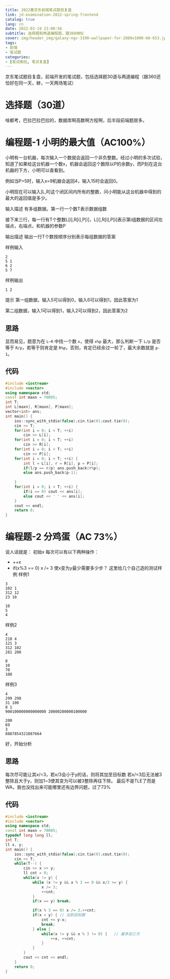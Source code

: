 ```yaml
---
title: 2022春京东前端笔试题目复盘
link: jd-examination-2022-spring-frontend
catalog: true
lang: cn
date: 2022-03-19 23:00:56 
subtitle: 选择题和两道编程题，跟360相似
cover: img/header_img/galaxy-ngc-3190-wallpaper-for-2880x1800-60-653.jpg
tags:
- 前端
- 笔试题
categories:
- [笔试面经, 笔试复盘]
---
```


京东笔试题目复盘，前端开发的笔试题，包括选择题30道与两道编程（跟360还恰好在同一天，蚌，一天两场笔试）

# 选择题（30道）

啥都考，巴拉巴拉巴拉的，数据库啊高数啊方程啊，后半段前端题居多。

# 编程题-1 小明的最大值（AC100%）

小明有一台机器，每次输入一个数就会返回一个非负整数。经过小明的多次试验，知道了如果给这台机器一个数x，机器会返回这个数除以P的余数y，而P刻在这台机器的下方，小明可以查看到。

例如当P=5时，输入x=9机器会返回4，输入15时会返回0。

小明现在可以输入[L,R]这个闭区间内所有的整数，问小明能从这台机器中得到的最大的返回值是多少。

输入描述
有多组数据。第一行一个数T表示数据组数

接下来三行，每一行有T个整数L[i],R[i],P[i]，L[i],R[i],P[i]表示第i组数据的区间左端点，右端点，和机器的参数P

输出描述
输出一行T个数按顺序分别表示每组数据的答案

样例输入

```
2
5 1
6 2
5 7
```

样例输出

```
1 2
```

提示
第一组数据，输入5可以得到0，输入6可以得到1，因此答案为1

第二组数据，输入1可以得到1，输入2可以得到2，因此答案为2

## 思路

显而易见，题意为在 `L~R` 中找一个数 `x`，使得 `x%p` 最大，那么判断一下 `L/p` 是否等于 `R/p`，若等于则肯定是 `R%p`，否则，肯定已经余过一轮了，最大余数就是 `p-1`。

## 代码

```cpp
#include <iostream>
#include <vector>
using namespace std;
const int maxn = 70005;
int T;
int L[maxn], R[maxn], P[maxn];
vector<int> ans;
int main() {
    ios::sync_with_stdio(false);cin.tie(0);cout.tie(0);
    cin >> T;
    for(int i = 0; i < T; ++i) 
        cin >> L[i];
    for(int i = 0; i < T; ++i) 
        cin >> R[i];
    for(int i = 0; i < T; ++i) 
        cin >> P[i];
    for(int i = 0; i < T; ++i) {
        int l = L[i], r = R[i], p = P[i];
        if(l/p == r/p) ans.push_back(r%p);
        else ans.push_back(p-1);
        
    }
    for(int i = 0; i < T; ++i) {
        if(i == 0) cout << ans[i];
        else cout << ' ' << ans[i];
    }
    cout << endl;
    return 0;
}
```

# 编程题-2 分鸡蛋（AC 73%）

说人话就是：
初始x
每次可以有以下两种操作：

- ++x
- if(x%3 == 0) x /= 3
使x变为y最少需要多少步？
这里给几个自己造的测试样例
样例1

```
3
102 1
312 12
23 10
```

```
10
5
4
```

样例2

```
4
210 4
121 3
312 102
281 200
```

```
8
10
70
108
```

样例3

```
4
299 298
31 100
8 1
900100000000000000 20000200000100000
```

```
200
69
3
8887854321087664
```

好，开始分析

## 思路

每次尽可能让其x/=3，若x/3会小于y的话，则将其加至目标数
若x/=3后无法被3整除且大于y，则加1~3使其变为可以被3整除再往下除。
最后不是TLE了而是WA，我也没找出来可能哪里还有边界问题，过了73%

## 代码

```cpp
#include <iostream>
#include <vector>
using namespace std;
const int maxn = 70005;
typedef long long ll;
int T;
ll x, y;
int main() {
    ios::sync_with_stdio(false);cin.tie(0);cout.tie(0);
    cin >> T;
    while(T--) {
        cin >> x >> y;
        ll cnt = 0;
        while(x != y) { 
            while (x != y && x % 3 == 0 && x/3 >= y) {
                x /= 3;
                ++cnt;
            }
            if(x == y) break;

            if(x % 3 == 0) x /= 3,++cnt;
            if(x < y) { // 加到目标数
                cnt += y-x;
                break;
            } else {
                while(x != y && x % 3 != 0) {   // 最多加三次
                    ++x, ++cnt;
                }
            }
        }
        cout << cnt << endl;
    }
    return 0;
}
```
